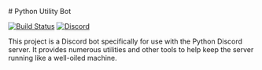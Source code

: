 # Python Utility Bot

[![Build Status](https://dev.azure.com/python-discord/Python%20Discord/_apis/build/status/Bot%20(Mainline))](https://dev.azure.com/python-discord/Python%20Discord/_build/latest?definitionId=1)
[![Discord](https://discordapp.com/api/guilds/267624335836053506/embed.png)](https://discord.gg/2B963hn)

This project is a Discord bot specifically for use with the Python Discord server. It provides numerous utilities
and other tools to help keep the server running like a well-oiled machine.
